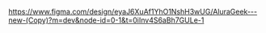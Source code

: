 https://www.figma.com/design/eyaJ6XuAf1YhO1NshH3wUG/AluraGeek---new-(Copy)?m=dev&node-id=0-1&t=0iInv4S6aBh7GULe-1

